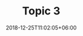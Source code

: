 ---
title: "Topic 3"
date: 2018-12-25T11:02:05+06:00
draft: true
description: "this is meta description"
type : "learning-center"
---